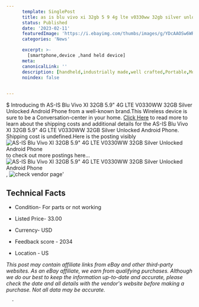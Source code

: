 ```yaml
---
      template: SinglePost
      title: as is blu vivo xi 32gb 5 9 4g lte v0330ww 32gb silver unlocked android phone
      status: Published
      date: '2023-02-11'
      featuredImage: 'https://i.ebayimg.com/thumbs/images/g/YDcAAOSw6WRiBGop/s-l225.jpg'
      categories: 'News'

      excerpt: >-
        [smartphone,device ,hand held device]
      meta:
      canonicalLink: ''
      description: [handheld,industrially made,well crafted,Portable,Mobile,Compact,Convenient,Lightweight,Maneuverable,Man-portable,Miniature,Carriable,Hand-held,Light,Holdable,Transportable,Mobile device,Pocket-sized,On-the-go,Wireless,Cordless,Compact size,Convenient size, smartphone,device ,hand held device]
      noindex: false
      

---
```

$
      Introducing th AS-IS Blu Vivo XI 32GB 5.9" 4G LTE V0330WW 32GB Silver Unlocked Android Phone from a well-known brand.This Wireless device  is sure to be a Conversation-center in your home. [Click Here](https://www.ebay.com/itm/284646973709?hash=item424648210d%3Ag%3AYDcAAOSw6WRiBGop&mkevt=1&mkcid=1&mkrid=711-53200-19255-0&campid=%253CePNCampaignId%253E&customid=%253CreferenceId%253E&toolid=10049) to read more to learn about the shipping costs and additional details for the AS-IS Blu Vivo XI 32GB 5.9" 4G LTE V0330WW 32GB Silver Unlocked Android Phone. Shipping cost is undefined.Here is the posting visibly ![AS-IS Blu Vivo XI 32GB 5.9" 4G LTE V0330WW 32GB Silver Unlocked Android Phone](https://i.ebayimg.com/thumbs/images/g/YDcAAOSw6WRiBGop/s-l225.jpg) to check out more postings here... ![AS-IS Blu Vivo XI 32GB 5.9" 4G LTE V0330WW 32GB Silver Unlocked Android Phone](https://i.ebayimg.com/images/g/YDcAAOSw6WRiBGop/s-l1600.jpg), ![check vendor page](https://origin-galleryplus.ebayimg.com/ws/web/284646973709_2_0_1/225x225.jpg,https://origin-galleryplus.ebayimg.com/ws/web/284646973709_3_0_1/225x225.jpg,https://origin-galleryplus.ebayimg.com/ws/web/284646973709_4_0_1/225x225.jpg,https://origin-galleryplus.ebayimg.com/ws/web/284646973709_5_0_1/225x225.jpg,https://origin-galleryplus.ebayimg.com/ws/web/284646973709_6_0_1/225x225.jpg,https://origin-galleryplus.ebayimg.com/ws/web/284646973709_7_0_1/225x225.jpg,https://origin-galleryplus.ebayimg.com/ws/web/284646973709_8_0_1/225x225.jpg,https://origin-galleryplus.ebayimg.com/ws/web/284646973709_9_0_1/225x225.jpg)'

      

 ## Technical Facts 



     
      

 - Condition- For parts or not working 


      

 - Listed Price- 33.00 


      

 - Currency- USD 


      

 - Feedback score - 2034 


      

 - Location - US 


      
      

 *_This post may contain affiliate links from eBay and other third-party websites. As an eBay affiliate, we earn from qualifying purchases. Although we do our best to keep the information up-to-date and accurate, please check the date and all details with the vendor's website before making a purchase. Not all data may be accurate._*




      -
